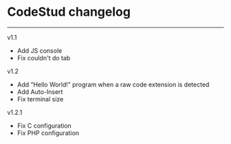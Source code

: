 
# CodeStud changelog

---

v1.1

- Add JS console
- Fix couldn't do tab

v1.2

- Add “Hello World!” program when a raw code extension is detected
- Add Auto-Insert
- Fix terminal size

v1.2.1

- Fix C configuration
- Fix PHP configuration
